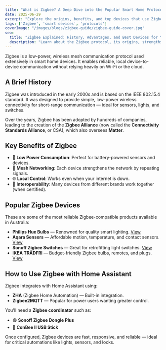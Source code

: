 ```yaml
---
title: "What is Zigbee? A Deep Dive into the Popular Smart Home Protocol"
date: 2025-06-29
excerpt: "Explore the origins, benefits, and top devices that use Zigbee — one of the most widely adopted smart home communication protocols."
tags: ['Zigbee', 'smart devices', 'protocols']
coverImage: "/images/blogs/zigbee-guide/zigbee-guide-cover.jpg"
seo:
  title: "Zigbee Explained: History, Advantages, and Best Devices for Your Smart Home | Oz Smart Home"
  description: "Learn about the Zigbee protocol, its origins, strengths, and how it powers some of the most popular smart home devices. Includes integration tips and top product picks."
---
```


Zigbee is a low-power, wireless mesh communication protocol used extensively in smart home devices. It enables reliable, local device-to-device communication without relying heavily on Wi-Fi or the cloud.

## A Brief History

Zigbee was introduced in the early 2000s and is based on the IEEE 802.15.4 standard. It was designed to provide simple, low-power wireless connectivity for short-range communication — ideal for sensors, lights, and switches.

Over the years, Zigbee has been adopted by hundreds of companies, leading to the creation of the **Zigbee Alliance** (now called the **Connectivity Standards Alliance**, or CSA), which also oversees **Matter**.

## Key Benefits of Zigbee

- 🔋 **Low Power Consumption**: Perfect for battery-powered sensors and devices.
- 🔁 **Mesh Networking**: Each device strengthens the network by repeating signals.
- 🌐 **Local Control**: Works even when your internet is down.
- 🔌 **Interoperability**: Many devices from different brands work together (when certified).

## Popular Zigbee Devices

These are some of the most reliable Zigbee-compatible products available in Australia:

- **Philips Hue Bulbs** — Renowned for quality smart lighting. [View](https://www.philips-hue.com/en-au/products/smart-light-bulbs)
- **Aqara Sensors** — Affordable motion, temperature, and contact sensors. [View](https://www.aqarastore.com.au/)
- **Sonoff Zigbee Switches** — Great for retrofitting light switches. [View](https://sonoff.au/)
- **IKEA TRÅDFRI** — Budget-friendly Zigbee bulbs, remotes, and plugs. [View](https://www.ikea.com/au/en/cat/tradfri-series-700598/)

## How to Use Zigbee with Home Assistant

Zigbee integrates with Home Assistant using:

- **ZHA** (Zigbee Home Automation) — Built-in integration.
- **Zigbee2MQTT** — Popular for power users wanting greater control.

You'll need a **Zigbee coordinator** such as:

- 🟢 **Sonoff Zigbee Dongle Plus**
- 🔵 **ConBee II USB Stick**

Once configured, Zigbee devices are fast, responsive, and reliable — ideal for critical automations like lights, sensors, and locks.